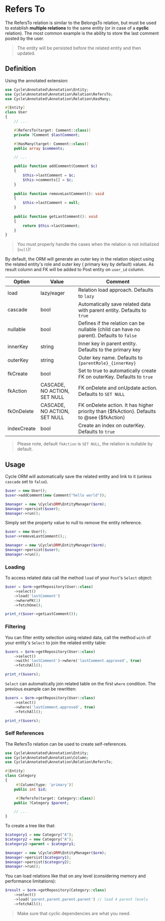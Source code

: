 # Refers To

The RefersTo relation is similar to the BelongsTo relation, but must be used to establish **multiple relations** to the
same entity (or in case of a **cyclic** relation). The most common example is the ability to store the last comment posted
by the user.

> The entity will be persisted before the related entity and then updated.

## Definition

Using the annotated extension:

```php
use Cycle\Annotated\Annotation\Entity;
use Cycle\Annotated\Annotation\Relation\RefersTo;
use Cycle\Annotated\Annotation\Relation\HasMany;

#[Entity]
class User
{
    // ...

    #[RefersTo(target: Comment::class)]
    private ?Comment $lastComment;

    #[HasMany(target: Comment::class)]
    public array $comments;

    // ...

    public function addComment(Comment $c)
    {
        $this->lastComment = $c;
        $this->comments[] = $c;
    }
    
    public function removeLastComment(): void
    {
        $this->lastComment = null;
    }
    
    public function getLastComment(): void
    {
        return $this->lastComment;
    }
}
```

> You must properly handle the cases when the relation is not initialized (`null`)!

By default, the ORM will generate an outer key in the relation object using the related entity's role and outer key (
primary key by default) values. As result column and FK will be added to Post entity on `user_id` column.

| Option      | Value                        | Comment                                                                                   |
|-------------|------------------------------|-------------------------------------------------------------------------------------------|
| load        | lazy/eager                   | Relation load approach. Defaults to `lazy`                                                |
| cascade     | bool                         | Automatically save related data with parent entity. Defaults to `true`                    |
| nullable    | bool                         | Defines if the relation can be nullable (child can have no parent). Defaults to `false`   |
| innerKey    | string                       | Inner key in parent entity. Defaults to the primary key                                   |
| outerKey    | string                       | Outer key name. Defaults to `{parentRole}_{innerKey}`                                     |
| fkCreate    | bool                         | Set to true to automatically create FK on outerKey. Defaults to `true`                    |
| fkAction    | CASCADE, NO ACTION, SET NULL | FK onDelete and onUpdate action. Defaults to `SET NULL`                                   |
| fkOnDelete  | CASCADE, NO ACTION, SET NULL | FK onDelete action. It has higher priority than {$fkAction}. Defaults to @see {$fkAction} |
| indexCreate | bool                         | Create an index on outerKey. Defaults to `true`                                           |

> Please note, default `fkAction` is `SET NULL`, the relation is nullable by default.

## Usage

Cycle ORM will automatically save the related entity and link to it (unless `cascade` set to `false`).

```php
$user = new User();
$user->addComment(new Comment("hello world"));

$manager = new \Cycle\ORM\EntityManager($orm);
$manager->persist($user);
$manager->run();
```

Simply set the property value to null to remove the entity reference.

```php
$user = new User();
$user->removeLastComment();;

$manager = new \Cycle\ORM\EntityManager($orm);
$manager->persist($user);
$manager->run();
```

### Loading

To access related data call the method `load` of your `Post`'s `Select` object:

```php
$user = $orm->getRepository(User::class)
    ->select()
    ->load('lastComment')
    ->wherePK(1)
    ->fetchOne();

print_r($user->getLastComment());
```

### Filtering

You can filter entity selection using related data, call the method `with` of your entity's `Select` to join the related
entity table:

```php
$users = $orm->getRepository(User::class)
    ->select()
    ->with('lastComment')->where('lastComment.approved', true)
    ->fetchAll();

print_r($users);
```

`Select` can automatically join related table on the first `where` condition. The previous example can be rewritten:

```php
$users = $orm->getRepository(User::class)
    ->select()
    ->where('lastComment.approved', true)
    ->fetchAll();

print_r($users);
```

### Self References

The RefersTo relation can be used to create self-references.

```php
use Cycle\Annotated\Annotation\Entity;
use Cycle\Annotated\Annotation\Column;
use Cycle\Annotated\Annotation\Relation\RefersTo;

#[Entity]
class Category
{
     #[Column(type: 'primary')]
    public int $id;

     #[RefersTo(target: Category::class)]
    public ?Category $parent;

    // ...
}
```

To create a tree like that:

```php
$category1 = new Category("A");
$category2 = new Category("A");
$category2->parent = $category1;

$manager = new \Cycle\ORM\EntityManager($orm);
$manager->persist($category1);
$manager->persist($category2);
$manager->run();
```

You can load relations like that on any level (considering memory and performance limitations):

```php
$result = $orm->getRepository(Category::class)
    ->select()
    ->load('parent.parent.parent.parent') // load 4 parent levels
    ->fetchAll();
```

> Make sure that cyclic dependencies are what you need.

